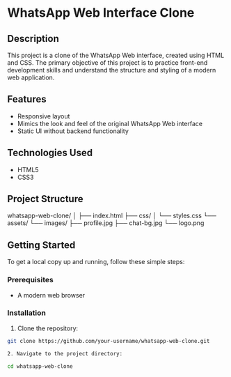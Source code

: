 # WhatsApp Web Interface Clone

## Description

This project is a clone of the WhatsApp Web interface, created using HTML and CSS. The primary objective of this project is to practice front-end development skills and understand the structure and styling of a modern web application.

## Features

- Responsive layout
- Mimics the look and feel of the original WhatsApp Web interface
- Static UI without backend functionality

## Technologies Used

- HTML5
- CSS3

## Project Structure

whatsapp-web-clone/
│
├── index.html
├── css/
│ └── styles.css
└── assets/
└── images/
├── profile.jpg
├── chat-bg.jpg
└── logo.png


## Getting Started

To get a local copy up and running, follow these simple steps:

### Prerequisites

- A modern web browser

### Installation

1. Clone the repository:

```sh
git clone https://github.com/your-username/whatsapp-web-clone.git

2. Navigate to the project directory:

cd whatsapp-web-clone


